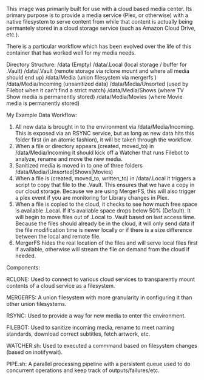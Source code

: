 This image was primarily built for use with a cloud based media center. Its primary purpose is to provide a media service (Plex, or otherwise) with a native filesystem to serve content from while that content is actually being permantely stored in a cloud storage service (such as Amazon Cloud Drive, etc.).

There is a particular workflow which has been evolved over the life of this container that has worked well for my media needs.

Directory Structure:
/data (Empty)
/data/.Local (local storage / buffer for .Vault)
/data/.Vault (remote storage via rclone mount and where all media should end up)
/data/Media (union filesystem via mergerfs )
/data/Media/Incoming (unsanitized data)
/data/Media/Unsorted (used by Filebot when it can't find a strict match)
/data/Media/Shows (where TV Show media is permanently stored)
/data/Media/Movies (where Movie media is permanently stored)

My Example Data Workflow:
1) All new data is brought in to the environment via /data/Media/Incoming. This is exposed via an RSYNC service, but as long as new data hits this folder first (in an atomic fashion), it will be taken through the workflow.
2) When a file or directory appears (created, moved_to) in /data/Media/Incoming it should kick off a Watcher that runs Filebot to analyze, rename and move the new media.
3) Sanitized media is moved in to one of three folders /data/Media/(Unsorted|Shows|Movies)
4) When a file is (created, moved_to, written_to) in /data/.Local it triggers a script to copy that file to the .Vault.  This ensures that we have a copy in our cloud storage. Because we are using MergerFS, this will also trigger a plex event if you are monitoring for Library changes in Plex.
5) When a file is copied to the cloud, it checks to see how much free space is available .Local. If it's available space drops below 50% (Default). It will begin to move files out of .Local to .Vault based on last access time. Because the files should already be in the cloud, it will only send data if the file modification time is newer locally or if there is a size difference between the local and remote file.
6) MergerFS hides the real location of the files and will serve local files first if available, otherwise will stream the file on demand from the cloud if needed.

Components:

RCLONE:
Used to connect to various cloud services to transparently mount contents of a cloud service as a filesystem.

MERGERFS:
A union filesystem with more granularity in configuring it than other union filesystems.

RSYNC:
Used to provide a way for new media to enter the environment.

FILEBOT:
Used to sanitize incoming media, rename to meet naming standards, download correct subtitles, fetch artwork, etc.

WATCHER.sh:
Used to executed a commmand based on filesystem changes (based on inotifywait).

PIPE.sh:
A parallel processing pipeline with a persistent queue used to do concurrent operations and keep track of outputs/failures/etc.

